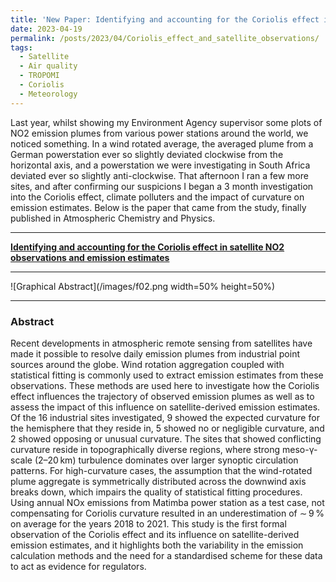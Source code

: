 ```yaml
---
title: 'New Paper: Identifying and accounting for the Coriolis effect in satellite NO2 observations and emission estimates'
date: 2023-04-19
permalink: /posts/2023/04/Coriolis_effect_and_satellite_observations/
tags:
  - Satellite
  - Air quality
  - TROPOMI
  - Coriolis
  - Meteorology
---
```


Last year, whilst showing my Environment Agency supervisor some plots of NO2 emission plumes from various power stations around the world, we noticed something. In a wind rotated average, the averaged plume from a German powerstation ever so slightly deviated clockwise from the horizontal axis, and a powerstation we were investigating in South Africa deviated ever so slightly anti-clockwise. That afternoon I ran a few more sites, and after confirming our suspicions I began a 3 month investigation into the Coriolis effect, climate polluters and the impact of curvature on emission estimates. Below is the paper that came from the study, finally published in Atmospheric Chemistry and Physics. 

--- 

[**Identifying and accounting for the Coriolis effect in satellite NO2 observations and emission estimates**](https://acp.copernicus.org/articles/23/4577/2023/acp-23-4577-2023.html)

---

![Graphical Abstract](/images/f02.png width=50% height=50%)

---

### Abstract
Recent developments in atmospheric remote sensing from satellites have made it possible to resolve daily emission plumes from industrial point sources around the globe. Wind rotation aggregation coupled with statistical fitting is commonly used to extract emission estimates from these observations. These methods are used here to investigate how the Coriolis effect influences the trajectory of observed emission plumes as well as to assess the impact of this influence on satellite-derived emission estimates. Of the 16 industrial sites investigated, 9 showed the expected curvature for the hemisphere that they reside in, 5 showed no or negligible curvature, and 2 showed opposing or unusual curvature. The sites that showed conflicting curvature reside in topographically diverse regions, where strong meso-γ-scale (2–20 km) turbulence dominates over larger synoptic circulation patterns. For high-curvature cases, the assumption that the wind-rotated plume aggregate is symmetrically distributed across the downwind axis breaks down, which impairs the quality of statistical fitting procedures. Using annual NOx emissions from Matimba power station as a test case, not compensating for Coriolis curvature resulted in an underestimation of ∼ 9 % on average for the years 2018 to 2021. This study is the first formal observation of the Coriolis effect and its influence on satellite-derived emission estimates, and it highlights both the variability in the emission calculation methods and the need for a standardised scheme for these data to act as evidence for regulators.
